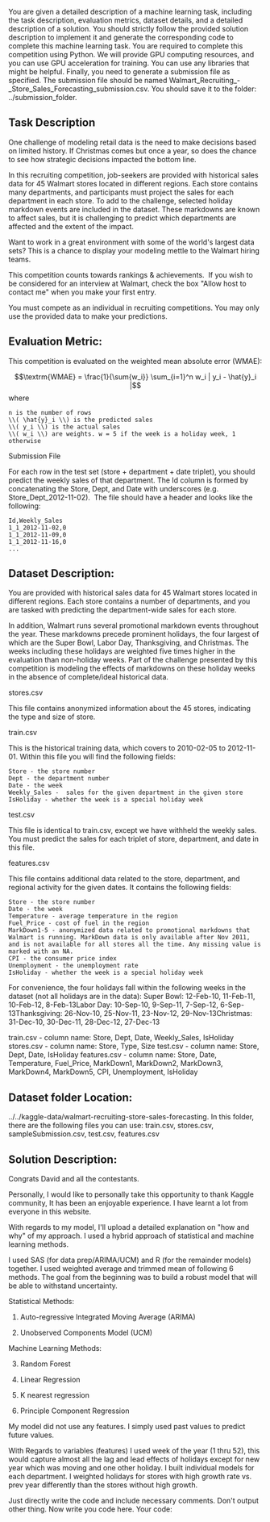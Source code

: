 You are given a detailed description of a machine learning task, including the task description, evaluation metrics, dataset details, and a detailed description of a solution.
You should strictly follow the provided solution description to implement it and generate the corresponding code to complete this machine learning task.
You are required to complete this competition using Python. We will provide GPU computing resources, and you can use GPU acceleration for training.
You can use any libraries that might be helpful.
Finally, you need to generate a submission file as specified. The submission file should be named Walmart_Recruiting_-_Store_Sales_Forecasting_submission.csv. You should save it to the folder: ../submission_folder.

## Task Description
One challenge of modeling retail data is the need to make decisions based on limited history. If Christmas comes but once a year, so does the chance to see how strategic decisions impacted the bottom line.

In this recruiting competition, job-seekers are provided with historical sales data for 45 Walmart stores located in different regions. Each store contains many departments, and participants must project the sales for each department in each store. To add to the challenge, selected holiday markdown events are included in the dataset. These markdowns are known to affect sales, but it is challenging to predict which departments are affected and the extent of the impact.

Want to work in a great environment with some of the world's largest data sets? This is a chance to display your modeling mettle to the Walmart hiring teams.

This competition counts towards rankings & achievements.  If you wish to be considered for an interview at Walmart, check the box "Allow host to contact me" when you make your first entry. 

You must compete as an individual in recruiting competitions. You may only use the provided data to make your predictions.

##  Evaluation Metric:
This competition is evaluated on the weighted mean absolute error (WMAE):

$$\textrm{WMAE} = \frac{1}{\sum{w_i}} \sum_{i=1}^n w_i | y_i - \hat{y}_i |$$
where

    n is the number of rows
    \\( \hat{y}_i \\) is the predicted sales
    \\( y_i \\) is the actual sales
    \\( w_i \\) are weights. w = 5 if the week is a holiday week, 1 otherwise

Submission File

For each row in the test set (store + department + date triplet), you should predict the weekly sales of that department. The Id column is formed by concatenating the Store, Dept, and Date with underscores (e.g. Store_Dept_2012-11-02).  The file should have a header and looks like the following:

    Id,Weekly_Sales
    1_1_2012-11-02,0
    1_1_2012-11-09,0
    1_1_2012-11-16,0
    ...

##  Dataset Description:
You are provided with historical sales data for 45 Walmart stores located in different regions. Each store contains a number of departments, and you are tasked with predicting the department-wide sales for each store.

In addition, Walmart runs several promotional markdown events throughout the year. These markdowns precede prominent holidays, the four largest of which are the Super Bowl, Labor Day, Thanksgiving, and Christmas. The weeks including these holidays are weighted five times higher in the evaluation than non-holiday weeks. Part of the challenge presented by this competition is modeling the effects of markdowns on these holiday weeks in the absence of complete/ideal historical data.

stores.csv

This file contains anonymized information about the 45 stores, indicating the type and size of store.

train.csv

This is the historical training data, which covers to 2010-02-05 to 2012-11-01. Within this file you will find the following fields:

    Store - the store number
    Dept - the department number
    Date - the week
    Weekly_Sales -  sales for the given department in the given store
    IsHoliday - whether the week is a special holiday week

test.csv

This file is identical to train.csv, except we have withheld the weekly sales. You must predict the sales for each triplet of store, department, and date in this file.

features.csv

This file contains additional data related to the store, department, and regional activity for the given dates. It contains the following fields:

    Store - the store number
    Date - the week
    Temperature - average temperature in the region
    Fuel_Price - cost of fuel in the region
    MarkDown1-5 - anonymized data related to promotional markdowns that Walmart is running. MarkDown data is only available after Nov 2011, and is not available for all stores all the time. Any missing value is marked with an NA.
    CPI - the consumer price index
    Unemployment - the unemployment rate
    IsHoliday - whether the week is a special holiday week

For convenience, the four holidays fall within the following weeks in the dataset (not all holidays are in the data):
Super Bowl: 12-Feb-10, 11-Feb-11, 10-Feb-12, 8-Feb-13Labor Day: 10-Sep-10, 9-Sep-11, 7-Sep-12, 6-Sep-13Thanksgiving: 26-Nov-10, 25-Nov-11, 23-Nov-12, 29-Nov-13Christmas: 31-Dec-10, 30-Dec-11, 28-Dec-12, 27-Dec-13

train.csv - column name: Store, Dept, Date, Weekly_Sales, IsHoliday
stores.csv - column name: Store, Type, Size
test.csv - column name: Store, Dept, Date, IsHoliday
features.csv - column name: Store, Date, Temperature, Fuel_Price, MarkDown1, MarkDown2, MarkDown3, MarkDown4, MarkDown5, CPI, Unemployment, IsHoliday


## Dataset folder Location: 
../../kaggle-data/walmart-recruiting-store-sales-forecasting. In this folder, there are the following files you can use: train.csv, stores.csv, sampleSubmission.csv, test.csv, features.csv

## Solution Description:
Congrats David and all the contestants.

Personally, I would like to personally take this opportunity to  thank  Kaggle community, It has been an enjoyable experience. I have learnt a lot from everyone in this website.

With regards to my model, I'll upload a detailed explanation on "how and why" of my approach. I used a hybrid approach of statistical and machine learning methods.

I used SAS (for data prep/ARIMA/UCM) and R (for the remainder models) together. I used weighted average and trimmed mean of following  6 methods. The goal from  the beginning was to build a robust model that will be able to withstand uncertainty.

Statistical Methods:

1. Auto-regressive Integrated Moving Average (ARIMA)

2. Unobserved Components Model (UCM)

Machine Learning Methods:

3. Random Forest

4. Linear Regression

5. K nearest regression

6. Principle Component Regression

My model did not use any features. I simply used past values to predict future values. 

With Regards to variables (features) I used week of the year (1 thru 52), this would capture almost all the lag and lead effects of holidays except for new year which was moving and one other holiday. I built individual models for each department. I weighted holidays for stores with high growth rate vs. prev year differently than the stores without high growth.

Just directly write the code and include necessary comments. Don't output other thing. Now write you code here. 
Your code:
